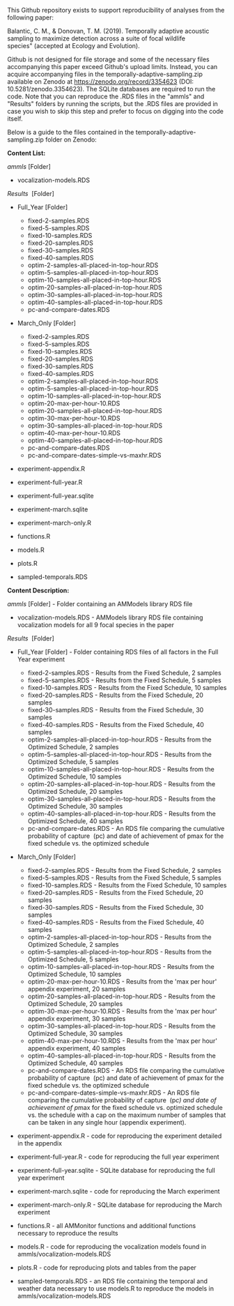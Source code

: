 This Github repository exists to support reproducibility of analyses from the following paper:

Balantic, C. M., & Donovan, T. M. (2019). Temporally adaptive acoustic sampling to maximize detection across a suite of focal wildlife species" (accepted at Ecology and Evolution). 

Github is not designed for file storage and some of the necessary files accompanying this paper exceed Github's upload limits. Instead, you can acquire accompanying files in the temporally-adaptive-sampling.zip available on Zenodo at https://zenodo.org/record/3354623 (DOI: 10.5281/zenodo.3354623). The SQLite databases are required to run the code. Note that you can reproduce the .RDS files in the "ammls" and "Results" folders by running the scripts, but the .RDS files are provided in case you wish to skip this step and prefer to focus on digging into the code itself. 

Below is a guide to the files contained in the temporally-adaptive-sampling.zip folder on Zenodo: 

**Content List:**

*ammls* [Folder]

   * vocalization-models.RDS
   
*Results*  [Folder]

   * Full_Year [Folder]
   
       * fixed-2-samples.RDS
       * fixed-5-samples.RDS
       * fixed-10-samples.RDS
       * fixed-20-samples.RDS
       * fixed-30-samples.RDS
       * fixed-40-samples.RDS
       * optim-2-samples-all-placed-in-top-hour.RDS 
       * optim-5-samples-all-placed-in-top-hour.RDS
       * optim-10-samples-all-placed-in-top-hour.RDS
       * optim-20-samples-all-placed-in-top-hour.RDS
       * optim-30-samples-all-placed-in-top-hour.RDS
       * optim-40-samples-all-placed-in-top-hour.RDS
       * pc-and-compare-dates.RDS
       
   * March_Only [Folder]
   
       * fixed-2-samples.RDS
       * fixed-5-samples.RDS
       * fixed-10-samples.RDS
       * fixed-20-samples.RDS
       * fixed-30-samples.RDS
       * fixed-40-samples.RDS
       * optim-2-samples-all-placed-in-top-hour.RDS 
       * optim-5-samples-all-placed-in-top-hour.RDS
       * optim-10-samples-all-placed-in-top-hour.RDS
       * optim-20-max-per-hour-10.RDS
       * optim-20-samples-all-placed-in-top-hour.RDS
       * optim-30-max-per-hour-10.RDS
       * optim-30-samples-all-placed-in-top-hour.RDS
       * optim-40-max-per-hour-10.RDS
       * optim-40-samples-all-placed-in-top-hour.RDS
       * pc-and-compare-dates.RDS
       * pc-and-compare-dates-simple-vs-maxhr.RDS

   * experiment-appendix.R
   * experiment-full-year.R
   * experiment-full-year.sqlite
   * experiment-march.sqlite
   * experiment-march-only.R
   * functions.R
   * models.R
   * plots.R
   * sampled-temporals.RDS


**Content Description:** 

*ammls* [Folder] - Folder containing an AMModels library RDS file

   * vocalization-models.RDS - AMModels library RDS file containing vocalization models for all 9 focal species in the paper
   
*Results*  [Folder] 

   * Full_Year [Folder] - Folder containing RDS files of all factors in the Full Year experiment
   
       * fixed-2-samples.RDS - Results from the Fixed Schedule, 2 samples
       * fixed-5-samples.RDS - Results from the Fixed Schedule, 5 samples
       * fixed-10-samples.RDS - Results from the Fixed Schedule, 10 samples
       * fixed-20-samples.RDS - Results from the Fixed Schedule, 20 samples
       * fixed-30-samples.RDS - Results from the Fixed Schedule, 30 samples
       * fixed-40-samples.RDS - Results from the Fixed Schedule, 40 samples
       * optim-2-samples-all-placed-in-top-hour.RDS - Results from the Optimized Schedule, 2 samples
       * optim-5-samples-all-placed-in-top-hour.RDS - Results from the Optimized Schedule, 5 samples
       * optim-10-samples-all-placed-in-top-hour.RDS - Results from the Optimized Schedule, 10 samples
       * optim-20-samples-all-placed-in-top-hour.RDS - Results from the Optimized Schedule, 20 samples
       * optim-30-samples-all-placed-in-top-hour.RDS - Results from the Optimized Schedule, 30 samples
       * optim-40-samples-all-placed-in-top-hour.RDS - Results from the Optimized Schedule, 40 samples
       * pc-and-compare-dates.RDS - An RDS file comparing the cumulative probability of capture  (pc) and date of achievement of pmax for the fixed schedule vs. the optimized schedule
       
   * March_Only [Folder]
   
       * fixed-2-samples.RDS - Results from the Fixed Schedule, 2 samples
       * fixed-5-samples.RDS - Results from the Fixed Schedule, 5 samples
       * fixed-10-samples.RDS - Results from the Fixed Schedule, 10 samples
       * fixed-20-samples.RDS - Results from the Fixed Schedule, 20 samples
       * fixed-30-samples.RDS - Results from the Fixed Schedule, 30 samples
       * fixed-40-samples.RDS - Results from the Fixed Schedule, 40 samples
       * optim-2-samples-all-placed-in-top-hour.RDS - Results from the Optimized Schedule, 2 samples
       * optim-5-samples-all-placed-in-top-hour.RDS - Results from the Optimized Schedule, 5 samples
       * optim-10-samples-all-placed-in-top-hour.RDS - Results from the Optimized Schedule, 10 samples
       * optim-20-max-per-hour-10.RDS - Results from the 'max per hour' appendix experiment, 20 samples
       * optim-20-samples-all-placed-in-top-hour.RDS - Results from the Optimized Schedule, 20 samples
       * optim-30-max-per-hour-10.RDS - Results from the 'max per hour' appendix experiment, 30 samples
       * optim-30-samples-all-placed-in-top-hour.RDS - Results from the Optimized Schedule, 30 samples
       * optim-40-max-per-hour-10.RDS - Results from the 'max per hour' appendix experiment, 40 samples
       * optim-40-samples-all-placed-in-top-hour.RDS - Results from the Optimized Schedule, 40 samples
       * pc-and-compare-dates.RDS - An RDS file comparing the cumulative probability of capture  (pc) and date of achievement of pmax for the fixed schedule vs. the optimized schedule
       * pc-and-compare-dates-simple-vs-maxhr.RDS - An RDS file comparing the cumulative probability of capture  (p*c) and date of achievement of p*max for the fixed schedule vs. optimized schedule vs. the schedule with a cap on the maximum number of samples that can be taken in any single hour (appendix experiment). 
   * experiment-appendix.R - code for reproducing the experiment detailed in the appendix
   * experiment-full-year.R - code for reproducing the full year experiment
   * experiment-full-year.sqlite - SQLite database for reproducing the full year experiment
   * experiment-march.sqlite - code for reproducing the March experiment
   * experiment-march-only.R - SQLite database for reproducing the March experiment
   * functions.R - all AMMonitor functions and additional functions necessary to reproduce the results 
   * models.R - code for reproducing the vocalization models found in ammls/vocalization-models.RDS
   * plots.R - code for reproducing plots and tables from the paper
   * sampled-temporals.RDS - an RDS file containing the temporal and weather data necessary to use models.R to reproduce the models in ammls/vocalization-models.RDS
